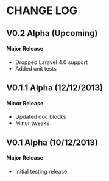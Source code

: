 CHANGE LOG
==========


## V0.2 Alpha (Upcoming)
#### Major Release

* Dropped Laravel 4.0 support
* Added unit tests


## V0.1.1 Alpha (12/12/2013)
#### Minor Release

* Updated doc blocks
* Minor tweaks


## V0.1 Alpha (10/12/2013)
#### Major Release

* Initial testing release
